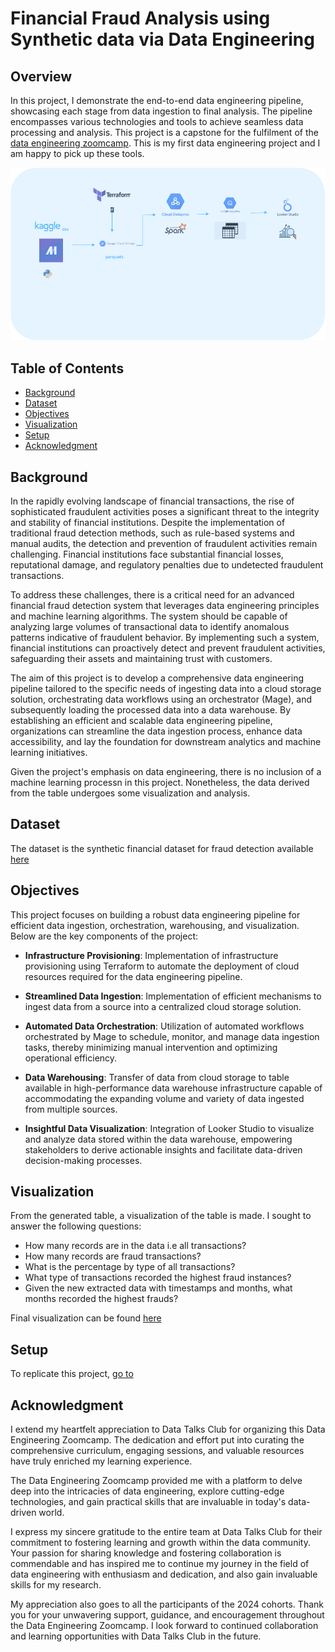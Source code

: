 # Financial Fraud Analysis using Synthetic data via Data Engineering

## Overview
In this project, I demonstrate the end-to-end data engineering pipeline, showcasing each stage from data ingestion to final analysis. The pipeline encompasses various technologies and tools to achieve seamless data processing and analysis. This project is a capstone for the fulfilment of the [data engineering zoomcamp](https://github.com/DataTalksClub/data-engineering-zoomcamp.git). This is my first data engineering project and I am happy to pick up these tools.

![architecture](data_engineering_architecture.drawio.png)

## Table of Contents
- [Background](#background)
- [Dataset](#dataset)
- [Objectives](#objectives)
- [Visualization](#visualization)
- [Setup](#setup)
- [Acknowledgment](#acknowledgment)

## Background
In the rapidly evolving landscape of financial transactions, the rise of sophisticated fraudulent activities poses a significant threat to the integrity and stability of financial institutions. Despite the implementation of traditional fraud detection methods, such as rule-based systems and manual audits, the detection and prevention of fraudulent activities remain challenging. Financial institutions face substantial financial losses, reputational damage, and regulatory penalties due to undetected fraudulent transactions.

To address these challenges, there is a critical need for an advanced financial fraud detection system that leverages data engineering principles and machine learning algorithms. The system should be capable of analyzing large volumes of transactional data to identify anomalous patterns indicative of fraudulent behavior. By implementing such a system, financial institutions can proactively detect and prevent fraudulent activities, safeguarding their assets and maintaining trust with customers.

The aim of this project is to develop a comprehensive data engineering pipeline tailored to the specific needs of ingesting data into a cloud storage solution, orchestrating data workflows using an orchestrator (Mage), and subsequently loading the processed data into a data warehouse. By establishing an efficient and scalable data engineering pipeline, organizations can streamline the data ingestion process, enhance data accessibility, and lay the foundation for downstream analytics and machine learning initiatives.

Given the project's emphasis on data engineering, there is no inclusion of a machine learning processn in this project. Nonetheless, the data derived from the table undergoes some visualization and analysis. 

## Dataset
The dataset is the synthetic financial dataset for fraud detection available [here](https://www.kaggle.com/datasets/ealaxi/paysim1/data)

## Objectives

This project focuses on building a robust data engineering pipeline for efficient data ingestion, orchestration, warehousing, and visualization. Below are the key components of the project:

- **Infrastructure Provisioning**: Implementation of infrastructure provisioning using Terraform to automate the deployment of cloud resources required for the data engineering pipeline.

- **Streamlined Data Ingestion**: Implementation of efficient mechanisms to ingest data from a source into a centralized cloud storage solution.

- **Automated Data Orchestration**: Utilization of automated workflows orchestrated by Mage to schedule, monitor, and manage data ingestion tasks, thereby minimizing manual intervention and optimizing operational efficiency.

- **Data Warehousing**: Transfer of data from cloud storage to table available in high-performance data warehouse infrastructure capable of accommodating the expanding volume and variety of data ingested from multiple sources.

- **Insightful Data Visualization**: Integration of Looker Studio to visualize and analyze data stored within the data warehouse, empowering stakeholders to derive actionable insights and facilitate data-driven decision-making processes.

## Visualization
From the generated table, a visualization of the table is made. I sought to answer the following questions:
- How many records are in the data i.e all transactions?
- How many records are fraud transactions?
- What is the percentage by type of all transactions?
- What type of transactions recorded the highest fraud instances?
- Given the new extracted data with timestamps and months, what months recorded the highest frauds?

Final visualization can be found [here](https://lookerstudio.google.com/reporting/5da912e1-8240-4d4c-a25c-d5f0b7454233)

## Setup
To replicate this project, [go to](setup.md)

## Acknowledgment
I extend my heartfelt appreciation to Data Talks Club for organizing this Data Engineering Zoomcamp. The dedication and effort put into curating the comprehensive curriculum, engaging sessions, and valuable resources have truly enriched my learning experience.

The Data Engineering Zoomcamp provided me with a platform to delve deep into the intricacies of data engineering, explore cutting-edge technologies, and gain practical skills that are invaluable in today's data-driven world.

I express my sincere gratitude to the entire team at Data Talks Club for their commitment to fostering learning and growth within the data community. Your passion for sharing knowledge and fostering collaboration is commendable and has inspired me to continue my journey in the field of data engineering with enthusiasm and dedication, and also gain invaluable skills for my research.

My appreciation also goes to all the participants of the 2024 cohorts. Thank you for your unwavering support, guidance, and encouragement throughout the Data Engineering Zoomcamp. I look forward to continued collaboration and learning opportunities with Data Talks Club in the future.



